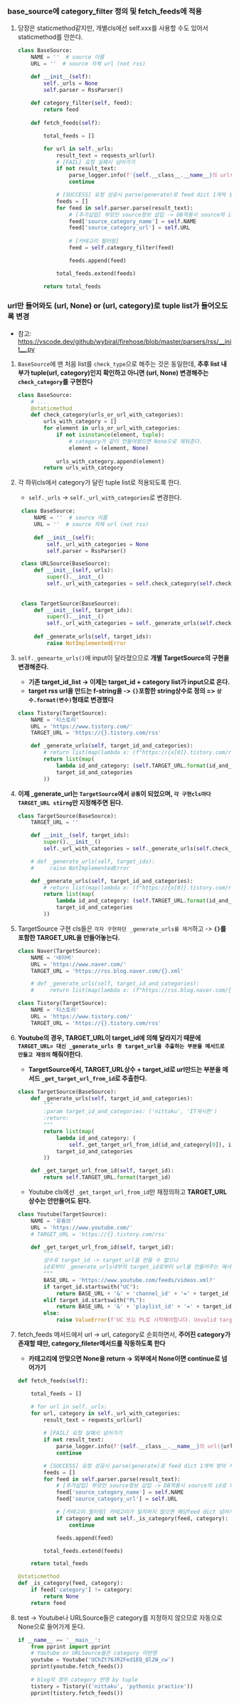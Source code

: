 ### base_source에 category_filter 정의 및 fetch_feeds에 적용
1. 당장은 staticmethod같지만, 개별cls에선 self.xxx를 사용할 수도 있어서 staticmethod를 안쓴다. 
    ```python
    class BaseSource:
        NAME = ''  # source 이름
        URL = ''  # source 자체 url (not rss)
    
        def __init__(self):
            self._urls = None
            self.parser = RssParser()
            
        def category_filter(self, feed):
            return feed
        
        def fetch_feeds(self):
    
            total_feeds = []
    
            for url in self._urls:
                result_text = requests_url(url)
                # [FAIL] 요청 실패시 넘어가기
                if not result_text:
                    parse_logger.info(f'{self.__class__.__name__}의 url({url})에 대한 request요청에 실패')
                    continue
    
                # [SUCCESS] 요청 성공시 parse(generate)로 feed dict 1개씩 받아 처리하기
                feeds = []
                for feed in self.parser.parse(result_text):
                    # [추가삽입] 부모인 source정보 삽입 -> DB적용시 source의 id로 대체?!
                    feed['source_category_name'] = self.NAME
                    feed['source_category_url'] = self.URL
                    
                    # [카테고리 필터링]
                    feed = self.category_filter(feed)
    
                    feeds.append(feed)
    
                total_feeds.extend(feeds)
    
            return total_feeds
    ```

### url만 들어와도 (url, None) or (url, category)로 tuple list가 들어오도록 변경
- 참고: https://vscode.dev/github/wybiral/firehose/blob/master/parsers/rss/__init__.py
1. `BaseSource`에 맨 처음 list를 `check_type`으로 해주는 것은 동일한데, **추후 list 내부가 tuple(url, category)인지 확인하고 아니면 (url, None) 변경해주는 `check_category`를 구현한다**
    ```python
    class BaseSource:
        # ...
        @staticmethod
        def check_category(urls_or_url_with_categories):
            urls_with_category = []
            for element in urls_or_url_with_categories:
                if not isinstance(element, tuple):
                    # category가 같이 안들어왔으면 None으로 채워준다.
                    element = (element, None) 
                    
                urls_with_category.append(element)
            return urls_with_category
    ```
   
2. 각 하위cls에서 category가 달린 tuple list로 적용되도록 한다.
   - `self._urls` -> `self._url_with_categories`로 변경한다.
   ```python
    class BaseSource:
        NAME = ''  # source 이름
        URL = ''  # source 자체 url (not rss)
    
        def __init__(self):
            self._url_with_categories = None
            self.parser = RssParser()
   ```
   ```python
    class URLSource(BaseSource):
        def __init__(self, urls):
            super().__init__()
            self._url_with_categories = self.check_category(self.check_type(urls))
    
    
    class TargetSource(BaseSource):
        def __init__(self, target_ids):
            super().__init__()
            self._url_with_categories = self._generate_urls(self.check_category(self.check_type(target_ids)))
    
        def _generate_urls(self, target_ids):
            raise NotImplementedError
    ```
   

3. `self._genearte_urls()`에 input이 달라졌으므로 **개별 TargetSource의 구현을 변경해준다.**
    - **기존 target_id_list -> 이제는 target_id + category list가 input으로 온다.**
    - **target rss url을 만드는 f-string을 -> `{}`포함한 string상수로 정의 => `상수.format(변수)`형태로 변경했다**
    ```python
    class Tistory(TargetSource):
        NAME = '티스토리'
        URL = 'https://www.tistory.com/'
        TARGET_URL = 'https://{}.tistory.com/rss'
    
        def _generate_urls(self, target_id_and_categories):
            # return list(map(lambda x: (f"https://{x[0]}.tistory.com/rss", x[1]), target_id_and_categories))
            return list(map(
                lambda id_and_category: (self.TARGET_URL.format(id_and_category[0]), id_and_category[1]),
                target_id_and_categories
            ))
    ```
4. **이제 _generate_url는  `TargetSource`에서 `공통`이 되었으며, `각 구현cls마다 TARGET_URL stirng`만 지정해주면 된다.**
    ```python
    class TargetSource(BaseSource):
        TARGET_URL = ''
    
        def __init__(self, target_ids):
            super().__init__()
            self._url_with_categories = self._generate_urls(self.check_category(self.check_type(target_ids)))
    
        # def _generate_urls(self, target_ids):
        #     raise NotImplementedError
    
        def _generate_urls(self, target_id_and_categories):
            # return list(map(lambda x: (f"https://{x[0]}.tistory.com/rss", x[1]), target_id_and_categories))
            return list(map(
                lambda id_and_category: (self.TARGET_URL.format(id_and_category[0]), id_and_category[1]),
                target_id_and_categories
            ))
    ```
   
5. TargetSource  구현 cls들은 `각자 구현하던 _generate_urls를 제거`하고 -> **`{}`를 포함한 TARGET_URL을 만들어놓는다.**
    ```python
    class Naver(TargetSource):
        NAME = '네이버'
        URL = 'https://www.naver.com/'
        TARGET_URL = 'https://rss.blog.naver.com/{}.xml'
    
        # def _generate_urls(self, target_id_and_categories):
        #     return list(map(lambda x: (f"https://rss.blog.naver.com/{x[0]}.xml", x[1]), target_id_and_categories))
    
    class Tistory(TargetSource):
        NAME = '티스토리'
        URL = 'https://www.tistory.com/'
        TARGET_URL = 'https://{}.tistory.com/rss'
    ```
   
6. **Youtube의 경우, TARGET_URL이 target_id에 의해 달라지기 때문에 `TARGET_URL= 대신 _generate_urls 중 target_url을 추출하는 부분을 메서드로 만들고 재정의` 해줘야한다.**
    - **TargetSource에서, TARGET_URL상수 + target_id로 url만드는 부분을 메서드 `_get_target_url_from_id`로 추출한다.**
    ```python
    class TargetSource(BaseSource):
        def _generate_urls(self, target_id_and_categories):
            """
            :param target_id_and_categories: ('nittaku', 'IT게시판')
            :return:
            """
            return list(map(
                lambda id_and_category: (
                    self._get_target_url_from_id(id_and_category[0]), id_and_category[1]),
                target_id_and_categories
            ))
    
        def _get_target_url_from_id(self, target_id):
            return self.TARGET_URL.format(target_id)
    ```
    - Youtube cls에선 `_get_target_url_from_id`만 재정의하고 **TARGET_URL 상수는 안만들어도 된다.**
    ```python
    class Youtube(TargetSource):
        NAME = '유튜브'
        URL = 'https://www.youtube.com/'
        # TARGET_URL = 'https://{}.tistory.com/rss'
    
        def _get_target_url_from_id(self, target_id):
            """
            상수로 target_id -> target_url을 만들 수 없으니
            id로부터 _generate_urls내부의 target_id로부터 url을 만들어주는 메서드를 오버라이딩해서 재정의
            """
            BASE_URL = 'https://www.youtube.com/feeds/videos.xml?'
            if target_id.startswith("UC"):
                return BASE_URL + '&' + 'channel_id' + '=' + target_id
            elif target_id.startswith("PL"):
                return BASE_URL + '&' + 'playlist_id' + '=' + target_id
            else:
                raise ValueError(f'UC 또는 PL로 시작해야합니다. Unvalid target_id: {target_id}')
    ```
   
7. fetch_feeds 메서드에서 url -> url, category로 순회하면서, **주어진 category가 존재할 때만, category_fileter메서드를 작동하도록 한다**
    - **카테고리에 안맞으면 None을 return -> 외부에서 None이면 continue로 넘어가기**
    ```python
    def fetch_feeds(self):

        total_feeds = []

        # for url in self._urls:
        for url, category in self._url_with_categories:
            result_text = requests_url(url)
            
            # [FAIL] 요청 실패시 넘어가기
            if not result_text:
                parse_logger.info(f'{self.__class__.__name__}의 url({url})에 대한 request요청에 실패')
                continue

            # [SUCCESS] 요청 성공시 parse(generate)로 feed dict 1개씩 받아 처리하기
            feeds = []
            for feed in self.parser.parse(result_text):
                # [추가삽입] 부모인 source정보 삽입 -> DB적용시 source의 id로 대체?!
                feed['source_category_name'] = self.NAME
                feed['source_category_url'] = self.URL

                # [카테고리 필터링] 카테고리가 일치하지 않으면 해당feed dict 넘어가기
                if category and not self._is_category(feed, category):
                    continue

                feeds.append(feed)

            total_feeds.extend(feeds)

        return total_feeds
    ```
    ```python
    @staticmethod
    def _is_category(feed, category):
        if feed['category'] != category:
            return None
        return feed
    ```
   

8. test -> Youtube나 URLSource들은 category를 지정하지 않으므로 자동으로 None으로 들어가게 둔다.
    ```python
    if __name__ == '__main__':
        from pprint import pprint
        # Youtube or URLSource들은 category 미반영
        youtube = Youtube('UChZt76JR2Fed1EQ_Ql2W_cw')
        pprint(youtube.fetch_feeds())
        
        # blog의 경우 category 반영 by tuple
        tistory = Tistory(('nittaku', 'pythonic practice'))
        pprint(tistory.fetch_feeds())
    ```